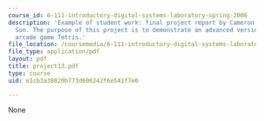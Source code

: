 ```yaml
---
course_id: 6-111-introductory-digital-systems-laboratory-spring-2006
description: 'Example of student work: final project report by Cameron Lewis and James
  Sun. The purpose of this project is to demonstrate an advanced version of the classic
  arcade game Tetris.'
file_location: /coursemedia/6-111-introductory-digital-systems-laboratory-spring-2006/e1cb3a38820b773d606242f6e541f7e0_project13.pdf
file_type: application/pdf
layout: pdf
title: project13.pdf
type: course
uid: e1cb3a38820b773d606242f6e541f7e0

---
```

None